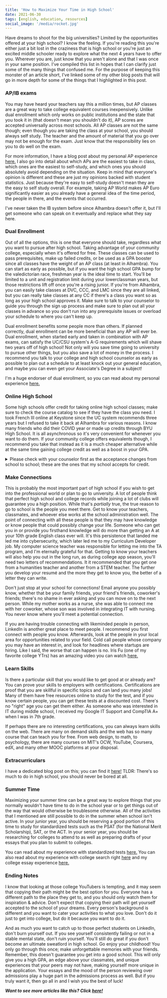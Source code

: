 ```yaml
---
title: 'How to Maximize Your Time in High School'
date: 2021-06-30
tags: [english, education, resources]
social_image: '/media/rocket.jpg'
---
```

Have dreams to shoot for the big universities? Limited by the opportunities offered at your high school? I know the feeling. If you're reading this you're either just a bit lost in the craziness that is high school or you're just an excited middle schooler ready to explore what the next 4 years have to offer you. Wherever you are, just know that you aren't alone and that I was once in your same position. I've compiled this list in hopes that I can clarify just some of the many things that confused me. For the purpose of keeping this monster of an article short, I've linked some of my other blog posts that will go in more depth for some of the things that I highlighted in this post. 

### AP/IB exams
You may have heard your teachers say this a million times, but AP classes are a great way to take college equivalent courses inexpensively. Unlike dual enrollment which only works on public institutions and the state that you took it in (that doesn't mean you shouldn't do it), AP scores are accepted universally across most schools. All AP classes are not the same though; even though you are taking the class at your school, you should always self study. The teacher and the amount of material that you go over may not be enough for the exam. Just know that the responsibility lies on you to do well on the exam.

For more information, I have a blog post about my personal AP experience [here.](/blog/my-ap-xp) I also go into detail about which APs are the easiest to take in class, which ones are the easiest to self-study, and which ones you should absolutely avoid depending on the situation. Keep in mind that everyone's opinion is different and these are just my opinions backed with student statistics. Just because they're easy to self-study doesn't mean they are the easy to self study overall. For example, taking AP World makes AP Euro significantly easier as you already have a general idea of the time period, the people in there, and the events that occurred. 

I've never taken the IB system before since Alhambra doesn't offer it, but I'll get someone who can speak on it eventually and replace what they say here.

### Dual Enrollment
Out of all the options, this is one that everyone should take, regardless what you want to pursue after high school. Taking advantage of your community college, especially when it's offered for free. These classes can be used to pass prerequisites, make up failed credits, or be used as a GPA booster since all classes have the weight of an AP class (at least in Alhambra). You can start as early as possible, but if you want the high school GPA bump for the valedictorian race, freshman year is the ideal time to start. You'll be limited to a unit and registration limit during your lowerclassman years, but those restrictions lift off once you're a rising junior. If you're from Alhambra, you can easily take classes at DVC, CCC, and LMC since they are all linked, but you can really take classes at any CC if there's a class you want so as long as your high school approves it. Make sure to talk to your counselor to guide you through the sign up process and make sure to plan out all your classes in advance so you don't run into any prerequisite issues or overload your schedule to where you can't keep up.

Dual enrollment benefits some people more than others. If planned correctly, dual enrollment can be more beneficial than any AP will ever be. Dual enrollment, when started early and taken in combination with AP exams, can satisfy the UC/CSU system's A-G requirements which will shave two years off of high school! Not only will you save time going to university to pursue other things, but you also save a lot of money in the process. I recommend you talk to your college and high school counselor as early as possible to plan out a schedule to at least knock out your general education, and maybe you can even get your Associate's Degree in a subject!

I'm a huge endorser of dual enrollment, so you can read about my personal experience [here.](/blog/my-dual-enrollment-xp)

### Online High School
Some high schools offer credit for taking online high school classes; make sure to check the course catalog to see if they have the class you need. I took French III online at Keystone since the UC system recommends three years but I refused to take it back at Alhambra for various reasons. I know many friends who did their COVID year or made up credits through BYU High School. It is all asynchronous so it's very convenient for whenever you want to do them. If your community college offers equivalents though, I recommend you take that instead as it is a much cheaper alternative while at the same time gaining college credit as well as a boost in your GPA.
<br>
<details><summary> Please check with your counselor first as the acceptance changes from school to school; these are the ones that my school accepts for credit.</summary> 
<center> <strong> Online Class Providers (as of 2020) </strong> </center>

[Silicon Valley High School](https://svhs.education/course-catalog/) offers regular courses. $95 for 5 credits and $190 for 10 credits. <br><br>
[Brigham Young University Independent Study High School](https://is.byu.edu/catalog?school=11&subject=All&search=&type=All&credits=All&special=All) offers both regular and AP courses. Prices range from $148 to $249 per semester depending on course delivery format ($296 to $498 per yearlong course) plus materials.<br><br>
[Keystone National High School](https://courses.keystoneschoolonline.com/high-school) offers both regular and AP courses. Prices range from $229 to $289 per semester depending on course delivery format and level of support ($299 to $499 per yearlong course).<br><br>
[Accelerate Online Academy](https://accelerate.academy/courses-category/courses/high-school/) offers regular courses only (AP courses are not yet approved). Courses are $285 per semester ($425 per yearlong course).<br><br>
[National University Virtual High School](https://www.nuvhs.org/Academics/NUVHSCourses.html) offers both regular and AP courses. Prices range from $295 to $375 per semester ($590 to $750 per yearlong course) and there are scholarships available.<br><br>
[APEX Learning Virtual School](https://www.apexlearningvs.com/course-catalog/) offers both regular and AP courses. Courses are $350 per semester ($700 per yearlong course) plus materials.<br><br>
[International Connections Academy](https://www.pearsononlineacademy.com/) offers both regular and AP courses. Courses are $380 to $485 per semester ($760 to $970 per yearlong course).<br><br>
[FLVS Global School](https://www.flvsglobal.net/students-families/courses/) offers both regular and AP courses. Courses are $400 per semester ($800 per yearlong course).<br><br>
[K12 International Academy](https://www.k12privateacademy.com/academics/curriculum.html) offers both regular and AP courses. Prices range from $425 to $475 per semester ($850 to $950 per yearlong course) plus materials.<br><br>
[Laurel Springs School](https://laurelsprings.com/academics/upper-school/) offers both regular and AP courses. Prices range from $690 to $990 per semester ($990 to $1,540 per yearlong course) plus additional fees.<br><br>
[George Washington University Online High School](https://www.gwuohs.com/academics/individual-ap-courses.html) offers only AP courses to students who want to enroll part-time (full-time students have the option to take regular courses). AP courses are $1,200 per semester ($2,400 per yearlong course).<br><br>
[Stanford University Online High School](https://onlinehighschool.stanford.edu/course-catalog?time=1625082090585) offers both regular and AP courses. The price for the single course option is $4,400 per academic year. UC approved course list for Stanford University Online High School.<br><br> </details>

### Make Connections
This is probably the most important part of high school if you wish to get into the professional world or plan to go to university. A lot of people think that perfect high school and college records while joining a lot of clubs will guarantee you a high position. While that's *partially* true, the true reason to go to school is the people you meet there. Get to know your teachers, classmates, and whoever else works at the school administration well. The point of connecting with all these people is that they may have knowledge or know people that could possibly change your life. Someone who can get you in or provide you firsthand knowledge will do more than getting an A at your 10th grade English class ever will. It's this persistence that landed me led me into cybersecurity, which later led me to my Curriculum Developer job. My computer science teacher was responsible for letting me into the TA program, and I'm eternally grateful for that. Getting to know your teachers will also help you out in the long run, as during college app season, you'll need two letters of recommendations. It it recommended that you get one from a humanities teacher and another from a STEM teacher. The further you develop your resumé and the more they get to know you, the better of a letter they can write.

Don't just stop at your school for connections! Email anyone you possibly know, whether that be your family friends, your friend's friends, coworker's friends; there's no shame in ever asking and you can move on to the next person. While my mother works as a nurse, she was able to connect me with her coworker, whose son was involved in integrating IT with nursing. You never know where you'll meet a potential connection.

If you are having trouble connecting with likeminded people in person, LinkedIn is another great place to meet people. I recommend you first connect with people you know. Afterwards, look at the people in your local area for opportunities related to your field. Cold call people whose company you may have an interest in, and look for headlines where startups are hiring. Like I said, the worse that can happen is no. Iris Fu (one of my favorite college YTrs) has an amazing video you can watch [here.](https://www.youtube.com/watch?v=tjWyLDyp3H0)

### Learn Skills
Is there a particular skill that you would like to get good at or already are? You can prove your skills to employers with certifications. Certifications are proof that you are skillful in specific topics and can land you many jobs! Many of them have free resources online to study for the test, and if you know certain people, you can get these tests at a discounted cost. There's no "right" age you can get them either. As someone who was interested in IT during middle school, I received my Google IT Support and CompTIA A+ when I was in 7th grade. 

If perhaps there are no interesting certifications, you can always learn skills on the web. There are many on demand skills and the web has so many course that can teach you for free. From web design, to math, to psychology, there are many courses on MIT's OCW, YouTube, Coursera, edX, and many other MOOC platforms at your disposal.

### Extracurriculars
I have a dedicated blog post on this; you can find it [here!](/blog/ec-in-hs) TLDR: There's so much to do in high school, you should never be bored at all.

### Summer Time
Maximizing your summer time can be a great way to explore things that you normally wouldn't have time to do in the school year or to get things out of the way that would otherwise be troublesome otherwise. All of the activities that I mentioned are still possible to do in the summer when school isn't active. In your junior year, you should be reserving a good portion of this time to study for standardized tests such as the PSAT (for the National Merit Scholarship), SAT, or the ACT. In your senior year, you should be researching for colleges to attend to as well as preparing drafts of your essays that you plan to submit to colleges.

You can read about my experience with standardized tests [here.](/blog/my-standard-test-xp) You can also read about my experience with college search right [here](/blog/my-college-search) and my college essay experience [here.](/blog/secret-college-essay)

### Ending Notes
I know that looking at those college YouTubers is tempting, and it may seem that copying their path might be the best option for you. Everyone has a different path to the place they get to, and you should only watch them for inspiration & advice. Don't expect that copying their path will get yourself accepted to the school of your dreams. Every person's background is different and you want to cater your activities to what you love. Don't do it just to get into college, but do it because you want to do it.

And as much you want to catch up to those perfect students on LinkedIn, don't burn yourself out. If you see yourself consistently failing or not in a stable mental state, don't ruin yourself. You'll still do great if you don't become an ultimate sweatlord in high school. Go enjoy your childhood! You only go through this once; make unforgettable memories with your friends. Remember, this doesn't guarantee you get into a good school. This will only give you a high GPA, an edge above your classmates, and unique experiences that your peers may not have, making yourself more unique in the application. Your essays and the mood of the person reviewing over admissions play a huge part in the admissions process as well. But if you truly want it, then go all in and I wish you the best of luck!

***Want to see more articles like this? Click [here!](/tags/resources)***